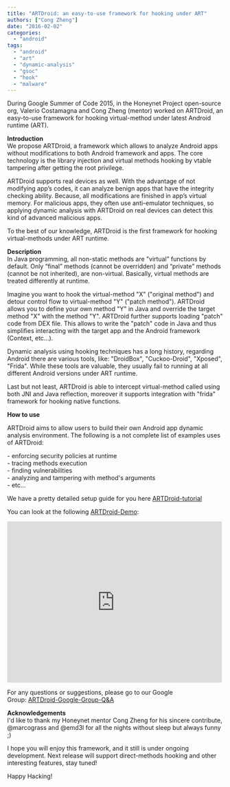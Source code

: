 ```yaml
---
title: "ARTDroid: an easy-to-use framework for hooking under ART"
authors: ["Cong Zheng"]
date: "2016-02-02"
categories: 
  - "android"
tags: 
  - "android"
  - "art"
  - "dynamic-analysis"
  - "gsoc"
  - "hook"
  - "malware"
---
```


During Google Summer of Code 2015, in the Honeynet Project open-source org, Valerio Costamagna and Cong Zheng (mentor) worked on ARTDroid, an easy-to-use framework for hooking virtual-method under latest Android runtime (ART).

  

**Introduction**  
We propose ARTDroid, a framework which allows to analyze Android apps without modifications to both Android framework and apps. The core technology is the library injection and virtual methods hooking by vtable tampering after getting the root privilege.

  

ARTDroid supports real devices as well. With the advantage of not modifying app’s codes, it can analyze benign apps that have the integrity checking ability. Because, all modifications are finished in app’s virtual memory. For malicious apps, they often use anti-emulator techniques, so applying dynamic analysis with ARTDroid on real devices can detect this kind of advanced malicious apps.

  

To the best of our knowledge, ARTDroid is the first framework for hooking virtual-methods under ART runtime.

  

**Description**  
In Java programming, all non-static methods are "virtual” functions by default. Only “final” methods (cannot be overridden) and “private” methods (cannot be not inherited), are non-virtual. Basically, virtual methods are treated differently at runtime.

  

Imagine you want to hook the virtual-method "X" ("original method") and detour control flow to virtual-method "Y" ("patch method"). ARTDroid allows you to define your own method "Y" in Java and override the target method "X" with the method "Y". ARTDroid further supports loading "patch" code from DEX file. This allows to write the "patch" code in Java and thus simplifies interacting with the target app and the Android framework (Context, etc...).

  

Dynamic analysis using hooking techniques has a long history, regarding Android there are various tools, like: "DroidBox", "Cuckoo-Droid", "Xposed", "Frida". While these tools are valuable, they usually fail to running at all different Android versions under ART runtime.

  

Last but not least, ARTDroid is able to intercept virtual-method called using both JNI and Java reflection, moreover it supports integration with "frida" framework for hooking native functions.

  

**How to use**

  

ARTDroid aims to allow users to build their own Android app dynamic analysis environment. The following is a not complete list of examples uses of ARTDroid:

  

\- enforcing security policies at runtime  
\- tracing methods execution  
\- finding vulnerabilities  
\- analyzing and tampering with method's arguments  
\- etc...

  

We have a pretty detailed setup guide for you here [ARTDroid-tutorial](https://vaioco.github.io/)

  

You can look at the following [ARTDroid-Demo](https://vimeo.com/138221439):

  

<iframe src="https://player.vimeo.com/video/138221439" width="500" height="375" frameborder="0" webkitallowfullscreen mozallowfullscreen="" allowfullscreen=""></iframe>

  

  
For any questions or suggestions, please go to our Google Group: [ARTDroid-Google-Group-Q&A](https://groups.google.com/forum/#!forum/artdroid)

  

**Acknowledgements**  
I'd like to thank my Honeynet mentor Cong Zheng for his sincere contribute, @marcograss and @emd3l for all the nights without sleep but always funny ;)

  

I hope you will enjoy this framework, and it still is under ongoing development. Next release will support direct-methods hooking and other interesting features, stay tuned!

  

Happy Hacking!
